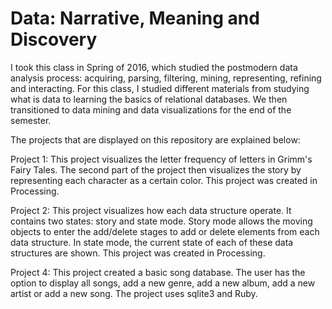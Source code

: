 # Data: Narrative, Meaning and Discovery

I took this class in Spring of 2016, which studied the postmodern data analysis process: acquiring, parsing, filtering, mining, representing, refining and interacting. For this class, I studied different materials from studying what is data to learning the basics of  relational databases. We then transitioned to data mining and data visualizations for the end of the semester. 

The projects that are displayed on this repository are explained below: 

Project 1: This project visualizes the letter frequency of letters in Grimm's Fairy Tales. The second part of the project then visualizes the story by representing each character as a certain color. This project was created in Processing. 

Project 2: This project visualizes how each data structure operate. It contains two states: story and state mode. Story mode allows the moving objects to enter the add/delete stages to add or delete elements from each data structure. In state mode, the current state of each of these data structures are shown. This project was created in Processing. 

Project 4: This project created a basic song database. The user has the option to display all songs, add a new genre, add a new album, add a new artist or add a new song. The project uses sqlite3 and Ruby. 


